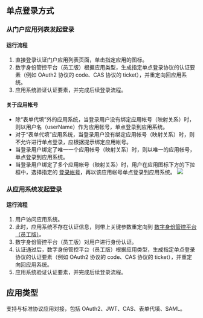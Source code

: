

## 单点登录方式
### 从门户应用列表发起登录
#### 运行流程
1. 直接登录认证门户应用列表页面，单击指定应用的图标。
2. 数字身份管控平台（员工版）根据应用类型，生成指定单点登录协议的认证要素（例如 OAuth2 协议的 code、CAS 协议的 ticket），并重定向回应用系统。
3. 应用系统验证认证要素，并完成后续登录流程。

#### 关于应用帐号
- 除“表单代填”外的应用系统，当登录用户没有绑定应用帐号（映射关系）时，则以用户名（userName）作为应用帐号，单点登录到应用系统。
- 对于“表单代填”应用系统，当登录用户没有绑定应用帐号（映射关系）时，则不允许进行单点登录，应根据提示绑定应用帐号。
- 当登录用户绑定了唯一一个应用帐号（映射关系）时，则以唯一的应用帐号，单点登录到应用系统。
- 当登录用户绑定了多个应用帐号（映射关系）时，用户在应用图标下方的下拉框中，选择指定的 [登录帐号](https://cloud.tencent.com/document/product/1442/67336#.E7.BC.96.E8.BE.91.E8.B5.84.E6.BA.90)，再以该应用帐号单点登录到应用系统。
![](https://main.qcloudimg.com/raw/5c8bf59bc9ff0a2b79002f0cfaa4530a.png)
 
### 从应用系统发起登录
#### 运行流程
1. 用户访问应用系统。
2. 此时，应用系统不存在认证信息，则带上关键参数重定向到 [数字身份管控平台（员工版）](https://console.cloud.tencent.com/eiam)。
3. 数字身份管控平台（员工版）对用户进行身份认证。
4. 认证通过后，数字身份管控平台（员工版）根据应用类型，生成指定单点登录协议的认证要素（例如 OAuth2 协议的 code、CAS 协议的 ticket），并重定向回应用系统。
5. 应用系统验证认证要素，并完成后续登录流程。
## 应用类型
支持与标准协议应用对接，包括 OAuth2、JWT、CAS、表单代填、SAML。
